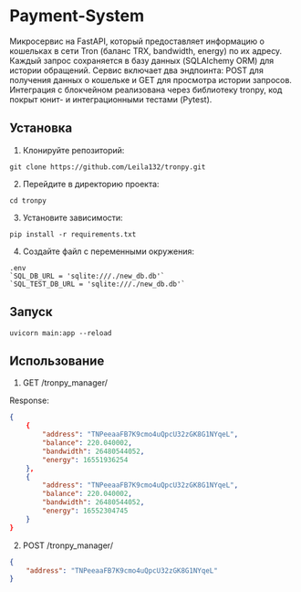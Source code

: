 # Payment-System

Микросервис на FastAPI, который предоставляет информацию о кошельках в сети Tron (баланс TRX, bandwidth, energy) по их адресу. Каждый запрос сохраняется в базу данных (SQLAlchemy ORM) для истории обращений. Сервис включает два эндпоинта: POST для получения данных о кошельке и GET для просмотра истории запросов. Интеграция с блокчейном реализована через библиотеку tronpy, код покрыт юнит- и интеграционными тестами (Pytest).

## Установка

1. Клонируйте репозиторий:

`git clone https://github.com/Leila132/tronpy.git`

2. Перейдите в директорию проекта:

`cd tronpy`

3. Установите зависимости:

`pip install -r requirements.txt`

4. Создайте файл с переменными окружения:

```
.env
`SQL_DB_URL = 'sqlite:///./new_db.db'`
`SQL_TEST_DB_URL = 'sqlite:///./new_db.db'`
```

## Запуск

`uvicorn main:app --reload`

## Использование

1. GET /tronpy_manager/

Response:

```JSON
{
    {
        "address": "TNPeeaaFB7K9cmo4uQpcU32zGK8G1NYqeL", 
        "balance": 220.040002, 
        "bandwidth": 26480544052, 
        "energy": 16551936254
    }, 
    {
        "address": "TNPeeaaFB7K9cmo4uQpcU32zGK8G1NYqeL", 
        "balance": 220.040002, 
        "bandwidth": 26480544052, 
        "energy": 16552304745
    }
}
```

2. POST /tronpy_manager/
```JSON
{
    "address": "TNPeeaaFB7K9cmo4uQpcU32zGK8G1NYqeL"
}
```
